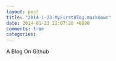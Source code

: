 ```yaml
---
layout: post
title: "2014-1-23-MyFirstBlog.markdown"
date: 2014-01-23 22:07:28 +0800
comments: true
categories: 
---
```

A Blog On Github
